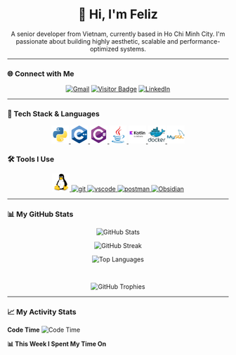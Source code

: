 <!-- README Start -->

<div align="center">
  <h1>👋 Hi, I'm Feliz</h1>
  <p>A senior developer from Vietnam, currently based in Ho Chi Minh City. I'm passionate about building highly aesthetic, scalable and performance-optimized systems.</p>
</div>

---

### 🌐 Connect with Me

<p align="center">
  <!-- Replace placeholders with your actual links -->
  <a href="mailto:tpdai108@gmail.com"><img src="https://img.shields.io/badge/Gmail-D14836?style=for-the-badge&logo=gmail&logoColor=white" alt="Gmail"/></a>
    <!-- Visitor Badge: Counts profile views -->
  <a href="https://visitor-badge.laobi.icu/badge?page_id=TranDai108.TranDai108"><img src="https://visitor-badge.laobi.icu/badge?page_id=TranDai108.TranDai108" alt="Visitor Badge"/></a>
  <a href="https://www.linkedin.com/in/dai-tran-b53973291/"><img src="https://img.shields.io/badge/LinkedIn-0077B5?style=for-the-badge&logo=linkedin&logoColor=white" alt="LinkedIn"/></a>

</p>

---

### 🚀 Tech Stack & Languages

<p align="center">
  <a href="https://www.python.org" target="_blank" rel="noreferrer">
    <img src="https://raw.githubusercontent.com/devicons/devicon/master/icons/python/python-original.svg" alt="python" width="40" height="40"/>
  </a>
  <a href="https://isocpp.org/" target="_blank" rel="noreferrer">
    <img src="https://raw.githubusercontent.com/devicons/devicon/master/icons/cplusplus/cplusplus-original.svg" alt="cplusplus" width="40" height="40"/>
  </a>
  <a href="https://docs.microsoft.com/en-us/dotnet/csharp/" target="_blank" rel="noreferrer">
    <img src="https://raw.githubusercontent.com/devicons/devicon/master/icons/csharp/csharp-original.svg" alt="csharp" width="40" height="40"/>
  </a>
  <a href="https://www.java.com" target="_blank" rel="noreferrer">
    <img src="https://raw.githubusercontent.com/devicons/devicon/master/icons/java/java-original.svg" alt="java" width="40" height="40"/>
  </a>
  <a href="https://kotlinlang.org" target="_blank" rel="noreferrer">
    <img src="https://raw.githubusercontent.com/devicons/devicon/master/icons/kotlin/kotlin-original-wordmark.svg" alt="kotlin" width="40" height="40"/>
  </a>
  <a href="https://www.docker.com/" target="_blank" rel="noreferrer">
    <img src="https://raw.githubusercontent.com/devicons/devicon/master/icons/docker/docker-original-wordmark.svg" alt="docker" width="40" height="40"/>
  </a>
  <a href="https://www.mysql.com/" target="_blank" rel="noreferrer">
    <img src="https://raw.githubusercontent.com/devicons/devicon/master/icons/mysql/mysql-original-wordmark.svg" alt="mysql" width="40" height="40"/>
  </a>
</p>

### 🛠️ Tools I Use

<p align="center">
  <a href="https://www.linux.org/" target="_blank" rel="noreferrer"> <img src="https://raw.githubusercontent.com/devicons/devicon/master/icons/linux/linux-original.svg" alt="linux" width="40" height="40"/> </a>
  <a href="https://git-scm.com/" target="_blank" rel="noreferrer"> <img src="https://www.vectorlogo.zone/logos/git-scm/git-scm-icon.svg" alt="git" width="40" height="40"/> </a>
  <a href="https://code.visualstudio.com/" target="_blank"> <img src="https://cdn.jsdelivr.net/gh/devicons/devicon/icons/vscode/vscode-original.svg" alt="vscode" width="40" height="40"/> </a>
  <a href="https://postman.com" target="_blank" rel="noreferrer"> <img src="https://www.vectorlogo.zone/logos/getpostman/getpostman-icon.svg" alt="postman" width="40" height="40"/> </a>
  <a href="https://obsidian.md/" target="_blank"> <img src="https://obsidian.md/favicon.ico" alt="Obsidian" width="40" height="40"/> </a>
</p>

---

### 📊 My GitHub Stats

<div align="center">

  <p><img src="https://github-readme-stats.vercel.app/api?username=TranDai108&theme=material-palenight&hide_border=false&include_all_commits=true&count_private=true" alt="GitHub Stats" /></p>
  <p><img src="https://github-readme-streak-stats.herokuapp.com/?user=TranDai108&theme=material-palenight&hide_border=false" alt="GitHub Streak" /></p>
  <p><img src="https://github-readme-stats.vercel.app/api/top-langs/?username=TranDai108&theme=material-palenight&hide_border=false&include_all_commits=true&count_private=true&layout=compact" alt="Top Languages" /></p>
  <br>
  <p><img src="https://github-profile-trophy.vercel.app/?username=TranDai108&theme=dracula&no-frame=false&no-bg=false&margin-w=4" alt="GitHub Trophies" /></p>
</div>

---

### 📈 My Activity Stats

<!--START_SECTION:waka-->
<!--
  THIS SECTION IS AUTO-UPDATED BY GITHUB ACTIONS (e.g., anmol098/waka-readme-stats)
  To enable this, you need to:
  1. Sign up for an account at https://wakatime.com/
  2. Create a workflow file in `.github/workflows/your_workflow.yml`
  3. Add your WAKATIME_API_KEY to your repository's Secrets.
  The following is an example of the output.
-->
**Code Time**
![Code Time](http://img.shields.io/badge/Code%20Time-Stats%20will%20display%20here-blue)

**📊 This Week I Spent My Time On**
